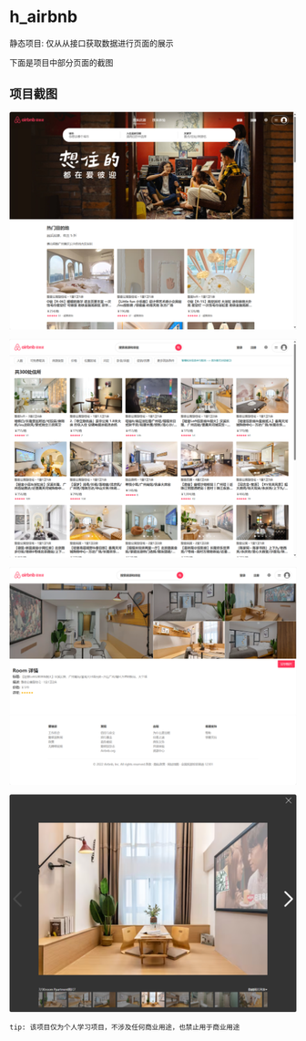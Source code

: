 # h_airbnb

静态项目: 仅从从接口获取数据进行页面的展示

下面是项目中部分页面的截图

## 项目截图

![](./docs/screenshots/1.png)

![](./docs/screenshots/2.png)

![](./docs/screenshots/3.png)

![](./docs/screenshots/4.png)

`tip: 该项目仅为个人学习项目，不涉及任何商业用途，也禁止用于商业用途`
